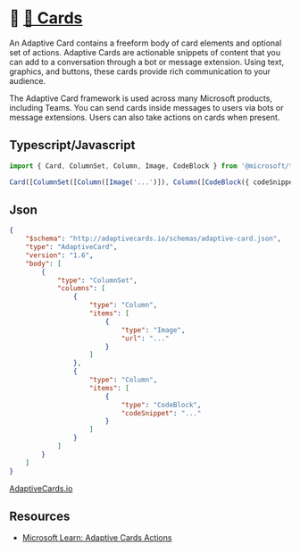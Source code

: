 # 📖 [🪪 Cards](https://learn.microsoft.com/en-us/microsoftteams/platform/task-modules-and-cards/cards/design-effective-cards)

An Adaptive Card contains a freeform body of card elements and optional set of actions. Adaptive Cards are actionable snippets of content that you can add to a conversation through a bot or message extension. Using text, graphics, and buttons, these cards provide rich communication to your audience.

The Adaptive Card framework is used across many Microsoft products, including Teams. You can send cards inside messages to users via bots or message extensions. Users can also take actions on cards when present.

## Typescript/Javascript

```typescript
import { Card, ColumnSet, Column, Image, CodeBlock } from '@microsoft/teams.cards';

Card([ColumnSet([Column([Image('...')]), Column([CodeBlock({ codeSnippet: '...' })])])]);
```

## Json

```json
{
    "$schema": "http://adaptivecards.io/schemas/adaptive-card.json",
    "type": "AdaptiveCard",
    "version": "1.6",
    "body": [
        {
            "type": "ColumnSet",
            "columns": [
                {
                    "type": "Column",
                    "items": [
                        {
                            "type": "Image",
                            "url": "..."
                        }
                    ]
                },
                {
                    "type": "Column",
                    "items": [
                        {
                            "type": "CodeBlock",
                            "codeSnippet": "..."
                        }
                    ]
                }
            ]
        }
    ]
}
```

[AdaptiveCards.io](https://adaptivecards.io/)

## Resources

- [Microsoft Learn: Adaptive Cards Actions](https://learn.microsoft.com/en-us/microsoftteams/platform/task-modules-and-cards/cards/cards-actions?tabs=json#adaptive-cards-actions)
